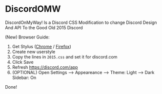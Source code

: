 # DiscordOMW
DiscordOnMyWay! Is a Discord CSS Modification to change Discord Design And API To the Good Old 2015 Discord

(New) Browser Guide:

1. Get Stylus ([Chrome](https://chrome.google.com/webstore/detail/stylus/clngdbkpkpeebahjckkjfobafhncgmne) / [Firefox](https://addons.mozilla.org/en-US/firefox/addon/styl-us/))
2. Create new userstyle
3.  Copy the lines in `2015.css` and set it for discord.com
4. Click Save
5. Refresh https://discord.com/app
6. (OPTIONAL) Open Settings --> Appeareance --> Theme: Light --> Dark Sidebar: On

Done!
